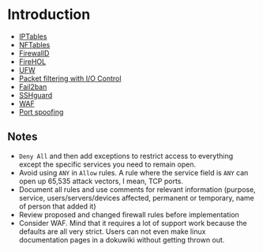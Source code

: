 # Introduction

* [IPTables](iptables.md)
* [NFTables](nftables.md)
* [FirewallD](firewalld.md)
* [FireHOL](firehol.md)
* [UFW](ufw.md)
* [Packet filtering with I/O Control](pf.md)
* [Fail2ban](fail2ban.md)
* [SSHguard](sshguard.md)
* [WAF](waf.md)
* [Port spoofing](port-spoofing.md)

## Notes

* `Deny All` and then add exceptions to restrict access to everything except the specific services you need to remain open.
* Avoid using `ANY` in `Allow` rules. A rule where the service field is `ANY` can open up 65,535 attack vectors, I mean, TCP ports. 
* Document all rules and use comments for relevant information (purpose, service, users/servers/devices affected, permanent or temporary, name of person that added it) 
* Review proposed and changed firewall rules before implementation
* Consider WAF. Mind that it requires a lot of support work because the defaults are all very strict. Users can not 
even make linux documentation pages in a dokuwiki without getting thrown out.
